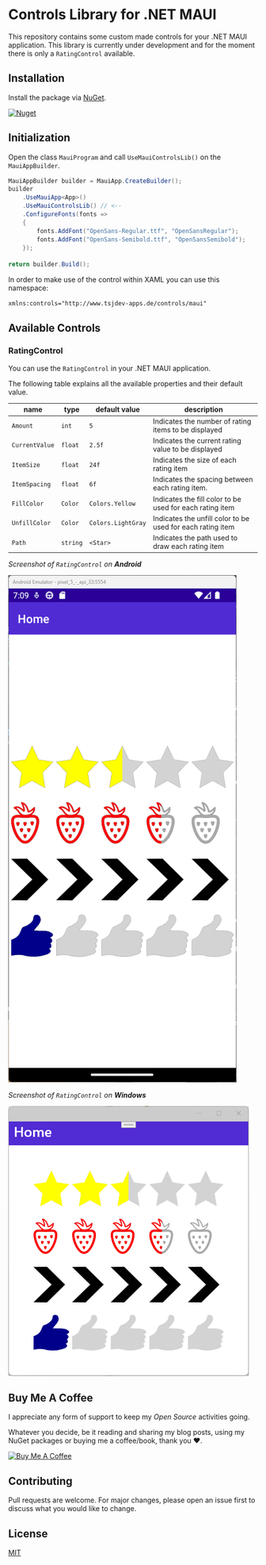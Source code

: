 # Controls Library for .NET MAUI

This repository contains some custom made controls for your .NET MAUI application. This library is currently under development and for the moment there is only a `RatingControl` available.

## Installation

Install the package via [NuGet](https://www.nuget.org/packages/tsjdevapps.MauiControlsLib).

<a href="https://www.nuget.org/packages/tsjdevapps.MauiControlsLib" target="_blank">![Nuget](https://img.shields.io/nuget/v/tsjdevapps.MauiControlsLib)</a>

## Initialization

Open the class `MauiProgram` and call `UseMauiControlsLib()` on the `MauiAppBuilder`.

```csharp
MauiAppBuilder builder = MauiApp.CreateBuilder();
builder
    .UseMauiApp<App>()
    .UseMauiControlsLib() // <--
    .ConfigureFonts(fonts =>
    {
        fonts.AddFont("OpenSans-Regular.ttf", "OpenSansRegular");
        fonts.AddFont("OpenSans-Semibold.ttf", "OpenSansSemibold");
    });

return builder.Build();
```

In order to make use of the control within XAML you can use this namespace:

```xml
xmlns:controls="http://www.tsjdev-apps.de/controls/maui"
```

## Available Controls

### RatingControl

You can use the `RatingControl` in your .NET MAUI application.

The following table explains all the available properties and their default value.

| **name** | **type** | **default value** | **description** |
|-|-|-|-|
| `Amount` | `int` | `5` | Indicates the number of rating items to be displayed |
| `CurrentValue` | `float` | `2.5f` | Indicates the current rating value to be displayed |
| `ItemSize` | `float` | `24f` | Indicates the size of each rating item |
| `ItemSpacing` | `float` | `6f` | Indicates the spacing between each rating item. |
| `FillColor` | `Color` | `Colors.Yellow` | Indicates the fill color to be used for each rating item |
| `UnfillColor` | `Color` | `Colors.LightGray` | Indicates the unfill color to be used for each rating item |
| `Path` | `string` | `<Star>` | Indicates the path used to draw each rating item |

*Screenshot of `RatingControl` on **Android***

![](./docs/mauicontrollibs-ratingcontrol-android.png)


*Screenshot of `RatingControl` on **Windows***

![](./docs/mauicontrollibs-ratingcontrol-windows.png)


## Buy Me A Coffee

I appreciate any form of support to keep my _Open Source_ activities going.

Whatever you decide, be it reading and sharing my blog posts, using my NuGet packages or buying me a coffee/book, thank you ❤️.

<a href="https://www.buymeacoffee.com/tsjdevapps" target="_blank"><img src="https://cdn.buymeacoffee.com/buttons/default-yellow.png" alt="Buy Me A Coffee" height="41" width="174"></a>


## Contributing

Pull requests are welcome. For major changes, please open an issue first to discuss what you would like to change.

## License

[MIT](https://choosealicense.com/licenses/mit/)
